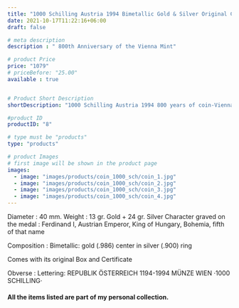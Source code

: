 ```yaml
---
title: "1000 Schilling Austria 1994 Bimetallic Gold & Silver Original Certificate & Box"
date: 2021-10-17T11:22:16+06:00
draft: false

# meta description
description : " 800th Anniversary of the Vienna Mint"

# product Price
price: "1079"
# priceBefore: "25.00"
available : true


# Product Short Description
shortDescription: "1000 Schilling Austria 1994 800 years of coin-Vienna, approx. 13 grams of GOLD fine and 24 g of fine SILVER. Original box + certificate, PP"

#product ID
productID: "8"

# type must be "products"
type: "products"

# product Images
# first image will be shown in the product page
images:
  - image: "images/products/coin_1000_sch/coin_1.jpg"
  - image: "images/products/coin_1000_sch/coin_2.jpg"
  - image: "images/products/coin_1000_sch/coin_3.jpg"
  - image: "images/products/coin_1000_sch/coin_4.jpg"
---
```


Diameter : 40 mm.
Weight : 13 gr. Gold + 24 gr. Silver
Character graved on the medal :  Ferdinand I, Austrian Emperor, King of Hungary, Bohemia, fifth of that name

Composition : Bimetallic: gold (.986) center in silver (.900) ring

Comes with its original Box and Certificate

Obverse : Lettering: REPUBLIK ÖSTERREICH 1194-1994 MÜNZE WIEN ·1000 SCHILLING· 

#### All the items listed are part of my personal collection.

